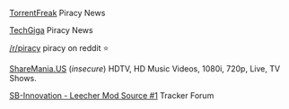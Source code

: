 
[TorrentFreak](https://torrentfreak.com/)
Piracy News

[TechGiga](https://www.techgiga.net/)
Piracy News

[/r/piracy](https://www.reddit.com/r/Piracy/)
piracy on reddit
:star:

[ShareMania.US](http://sharemania.us/)
(_insecure_) HDTV, HD Music Videos, 1080i, 720p, Live, TV Shows.

[SB-Innovation - Leecher Mod Source #1](https://www.sb-innovation.de/forum.php)
Tracker Forum
